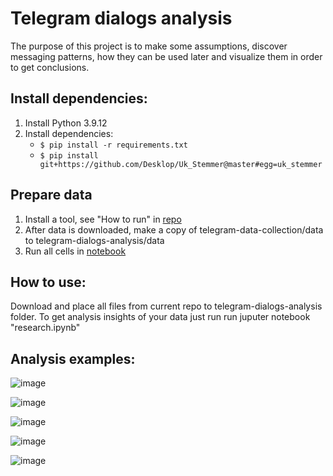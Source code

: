 # Telegram dialogs analysis
The purpose of this project is to make some assumptions, discover messaging patterns, how they can be used later and visualize them in order to get conclusions. 

## Install dependencies:
1. Install Python 3.9.12
2. Install dependencies:
    - `$ pip install -r requirements.txt`
    - `$ pip install git+https://github.com/Desklop/Uk_Stemmer@master#egg=uk_stemmer`

## Prepare data
1. Install a tool, see "How to run" in [repo](https://github.com/SanGreel/telegram-data-collection)
2. After data is downloaded, make a copy of telegram-data-collection/data to telegram-dialogs-analysis/data
3. Run all cells in [notebook](https://github.com/SanGreel/telegram-dialogs-analysis-v2/blob/main/0_merge_data.ipynb)

## How to use:
Download and place all files from current repo to telegram-dialogs-analysis folder.
To get analysis insights of your data just run run juputer notebook "research.ipynb"

## Analysis examples:
![image](https://user-images.githubusercontent.com/93656863/166719975-9954d35d-c5c6-4d3c-9448-d776f4737726.png|width=300px)

![image](https://user-images.githubusercontent.com/93656863/166721648-4038e664-7bad-4c24-9b14-dd186f9c8e94.png|width=300px)

![image](https://user-images.githubusercontent.com/93656863/166722128-ef3b7b5f-4399-474f-9e02-32f26f6c00e6.png)

![image](https://user-images.githubusercontent.com/93656863/166720302-2ea096c2-71ee-47b8-af80-f3f602ae94ec.png|width=400px)

![image](https://user-images.githubusercontent.com/93656863/166721213-7d4d0924-324a-4f92-9d60-a2fa8ca9ecbe.png)
